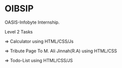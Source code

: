 # OIBSIP
OASIS-Infobyte Internship.

Level 2 Tasks

=> Calculator using HTML/CSS/Js

=> Tribute Page To M. Ali Jinnah(R.A) using HTML/CSS

=> Todo-List using HTML/CSS/JS
